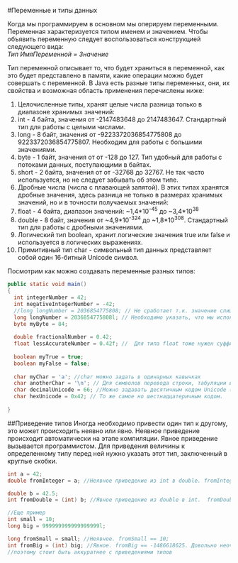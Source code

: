 #Переменные и типы данных

Когда мы программируем в основном мы оперируем переменными. Переменная характеризуется типом именем и значением.
Чтобы объявить переменную следует воспользоваться конструкцией следующего вида:  
*Тип ИмяПеременной = Значение*

Тип переменной описывает то, что будет храниться в переменной, как это будет представлено в памяти, какие операции можно будет совершать с переменной. В Java есть разные типы переменных, они, их свойства и возможная область применения перечислены ниже:

1. Целочисленные типы, хранят целые числа разница только в диапазоне хранимых значений:  
  1. int - 4 байта, значения от -2147483648 до 2147483647. Стандартный тип для работы с целыми числами.  
  2. long - 8 байт, значения от -9223372036854775808 до 9223372036854775807. Необходим для работы с большими значениями.
  3. byte - 1 байт, значения от от -128 до 127. Тип удобный для работы с потоками данных, поступающими в байтах.   
  4. short - 2 байта, значения от от -32768 до 32767. Не так часто используется, но не следует забывать об этом типе.
2. Дробные числа (числа с плавающей запятой). В этих типах хранятся дробные значения, здесь разница не только в размерах хранимых значений, но и в точности получаемых значений:  
  1. float - 4 байта, диапазон значений: ~1,4\*10<sup>-45</sup> до ~3,4\*10<sup>38</sup>
  2. double - 8 байт, значения от ~4,9\*10<sup>-324</sup>  до ~1,8\*10<sup>308</sup>. Стандартный тип для работы с дробными значениями.  
3. Логический тип boolean, хранит логические значения true или false и используется в логических выражениях.  
4. Примитивный тип char - символьный тип данных представляет собой один 16-битный Unicode символ.

Посмотрим как можно создавать переменные разных типов:

```Java
public static void main()
{
  int integerNumber = 42;
  int negativeIntegerNumber = -42;
  //long longNumber = 2036854775808; // Не сработает т.к. значение слишком большое для стандартного целочисленного тип int
  long longNumber = 2036854775808l; // Необходимо указать, что мы используем long, при помощи суффикса 'l', добавленного к числу в конце.
  byte myByte = 84;
  
  double fractionalNumber = 0.42;
  float lessAccurateNumber = 0.42f; //  Для типа float тоже нужен суффикс.
  
  boolean myTrue = true;
  boolean myFalse = false;
  
  char myChar = 'a'; //char можно задать в одинарных кавычках
  char anotherChar = '\n'; // Для символов перевода строки, табуляции и обратного слэша есть свои символы:'\n','\t','\\'
  char decimalUnicode = 66; //Можно задавать десятичным кодом Unicode (66-ой символ - латинская 'B')
  char hexUnicode = 0x42; // То же самое но шестнадцатеричным кодом.
  
}
```

##Приведение типов
Иногда необходимо привести один тип к другому, это может происходить неявно или явно.
Неявное приведение происходит автоматически на этапе компиляции. Явное приведение вызывается программистом. Для приведения величины к определенному типу перед ней нужно указать этот тип, заключенный в круглые скобки.
```Java
int a = 42;
double fromInteger = a; //Неявное приведение из int в double. fromInteger == 42.0;

double b = 42.5;
int fromDouble = (int) b; //Явное приведение из double в int.  fromDouble == 42;

//Еще пример
int small = 10;
long big = 999999999999999999l;

long fromSmall = small; //Неявное. fromSmall == 10;
int fromBig = (int) big; //Явное. fromBig == -1486618625. Довольно неочевидное преобразование,
//поэтому стоит быть аккуратнее с приведениями типов
```
